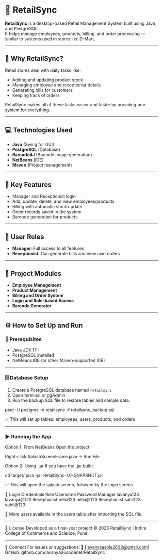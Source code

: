 # 🛒 RetailSync

**RetailSync** is a desktop-based Retail Management System built using Java and PostgreSQL.  
It helps manage employees, products, billing, and order processing — similar to systems used in stores like D-Mart.

---

## 📌 Why RetailSync?

Retail stores deal with daily tasks like:
- Adding and updating product stock
- Managing employee and receptionist details
- Generating bills for customers
- Keeping track of orders

RetailSync makes all of these tasks easier and faster by providing one system for everything.

---

## 💻 Technologies Used

- **Java** (Swing for GUI)
- **PostgreSQL** (Database)
- **Barcode4J** (Barcode image generation)
- **NetBeans** (IDE)
- **Maven** (Project management)

---

## 🔑 Key Features

- Manager and Receptionist login
- Add, update, delete, and view employees/products
- Billing with automatic stock update
- Order records saved in the system
- Barcode generation for products

---

## 👤 User Roles

- **Manager**: Full access to all features  
- **Receptionist**: Can generate bills and view own orders

---

## 📁 Project Modules

- **Employee Management**
- **Product Management**
- **Billing and Order System**
- **Login and Role-based Access**
- **Barcode Generator**
---

## ⚙️ How to Set Up and Run

### 🔧 Prerequisites
- Java JDK 17+
- PostgreSQL installed
- NetBeans IDE (or other Maven-supported IDE)

---

### 🗄️ Database Setup

1. Create a PostgreSQL database named `retailsync`
2. Open terminal or pgAdmin
3. Run the backup SQL file to restore tables and sample data:

psql -U postgres -d retailsync -f retailsync_backup.sql

✅ This will set up tables: employees, users, products, and orders

---

###  ▶️ Running the App
Option 1: From NetBeans
Open the project

Right-click SplashScreenFrame.java → Run File

Option 2: Using .jar
If you have the .jar built:

cd target/
java -jar RetailSync-1.0-SNAPSHOT.jar

✅ This will open the splash screen, followed by the login screen.

🔐 Login Credentials
Role	        Username	    Password
Manager	        lavanya123	    lavanya@123
Receptionist	neha123	         neha@123
Receptionist	sahil123	    sahil@123

👤 More users available in the users table after importing the SQL file.

---
📄 License
Developed as a final-year project
© 2025 RetailSync | Indira College of Commerce and Science, Pune

---

🤝 Connect
For issues or suggestions:
📧 [lavanyaasole2602@gmail.com]
GitHub: github.com/lavanya26codenet/RetailSync

